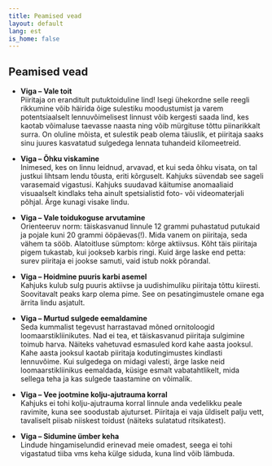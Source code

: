 ```yaml
---
title: Peamised vead
layout: default
lang: est
is_home: false
---
```


## Peamised vead

- **Viga – Vale toit**  
  Piiritaja on eranditult putuktoiduline lind! Isegi ühekordne selle reegli rikkumine võib häirida õige sulestiku moodustumist ja varem potentsiaalselt lennuvõimelisest linnust võib kergesti saada lind, kes kaotab võimaluse taevasse naasta ning võib mürgituse tõttu piinarikkalt surra. On oluline mõista, et sulestik peab olema täiuslik, et piiritaja saaks sinu juures kasvatatud sulgedega lennata tuhandeid kilomeetreid.

- **Viga – Õhku viskamine**  
  Inimesed, kes on linnu leidnud, arvavad, et kui seda õhku visata, on tal justkui lihtsam lendu tõusta, eriti kõrguselt. Kahjuks süvendab see sageli varasemaid vigastusi. Kahjuks suudavad käitumise anomaaliaid visuaalselt kindlaks teha ainult spetsialistid foto- või videomaterjali põhjal. Ärge kunagi visake lindu.

- **Viga – Vale toidukoguse arvutamine**  
  Orienteeruv norm: täiskasvanud linnule 12 grammi puhastatud putukaid ja pojale kuni 20 grammi ööpäevas(!). Mida vanem on piiritaja, seda vähem ta sööb. Alatoitluse sümptom: kõrge aktiivsus. Kõht täis piiritaja pigem tukastab, kui jookseb karbis ringi. Kuid ärge laske end petta: surev piiritaja ei jookse samuti, vaid istub nokk põrandal.

- **Viga – Hoidmine puuris karbi asemel**  
  Kahjuks kulub sulg puuris aktiivse ja uudishimuliku piiritaja tõttu kiiresti. Soovitavalt peaks karp olema pime. See on pesatingimustele omane ega ärrita lindu asjatult.

- **Viga – Murtud sulgede eemaldamine**  
  Seda kummalist tegevust harrastavad mõned ornitoloogid loomaarstikliinikutes. Nad ei tea, et täiskasvanud piiritaja sulgimine toimub harva. Näiteks vahetuvad esmasuled kord kahe aasta jooksul. Kahe aasta jooksul kaotab piiritaja kodutingimustes kindlasti lennuvõime. Kui sulgedega on midagi valesti, ärge laske neid loomaarstikliinikus eemaldada, küsige esmalt vabatahtlikelt, mida sellega teha ja kas sulgede taastamine on võimalik.

- **Viga – Vee jootmine kolju-ajutrauma korral**  
  Kahjuks ei tohi kolju-ajutrauma korral linnule anda vedelikku peale ravimite, kuna see soodustab ajuturset. Piiritaja ei vaja üldiselt palju vett, tavaliselt piisab niiskest toidust (näiteks sulatatud ritsikatest).

- **Viga – Sidumine ümber keha**  
  Lindude hingamiselundid erinevad meie omadest, seega ei tohi vigastatud tiiba vms keha külge siduda, kuna lind võib lämbuda.
